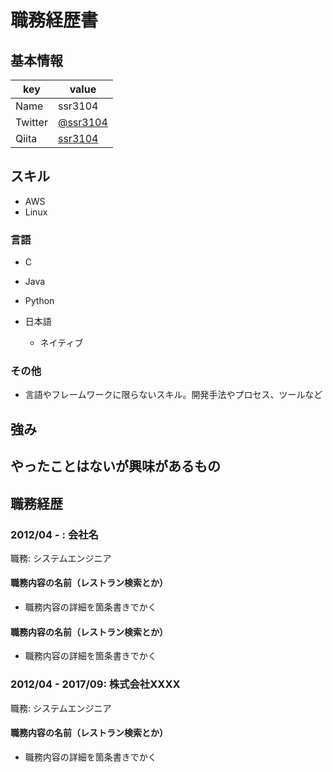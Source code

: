 # 職務経歴書

## 基本情報

|key|value|
|---|-----|
|Name|ssr3104|
|Twitter|[@ssr3104](https://twitter.com/ssr3104)|
|Qiita|[ssr3104](http://qiita.com/ssr3104)|

## スキル

- AWS
- Linux

### 言語

- C
- Java
- Python

- 日本語
  - ネイティブ

### その他

- 言語やフレームワークに限らないスキル。開発手法やプロセス、ツールなど

## 強み

## やったことはないが興味があるもの

## 職務経歴

### 2012/04 - : 会社名

職務: システムエンジニア

#### 職務内容の名前（レストラン検索とか）

- 職務内容の詳細を箇条書きでかく

#### 職務内容の名前（レストラン検索とか）

- 職務内容の詳細を箇条書きでかく

### 2012/04 - 2017/09: 株式会社XXXX

職務: システムエンジニア

#### 職務内容の名前（レストラン検索とか）

- 職務内容の詳細を箇条書きでかく

